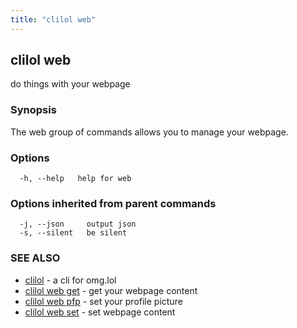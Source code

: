 ```yaml
---
title: "clilol web"
---
```

## clilol web

do things with your webpage

### Synopsis

The web group of commands allows you to manage your webpage.

### Options

```
  -h, --help   help for web
```

### Options inherited from parent commands

```
  -j, --json     output json
  -s, --silent   be silent
```

### SEE ALSO

* [clilol](clilol.md)	 - a cli for omg.lol
* [clilol web get](clilol_web_get.md)	 - get your webpage content
* [clilol web pfp](clilol_web_pfp.md)	 - set your profile picture
* [clilol web set](clilol_web_set.md)	 - set webpage content


